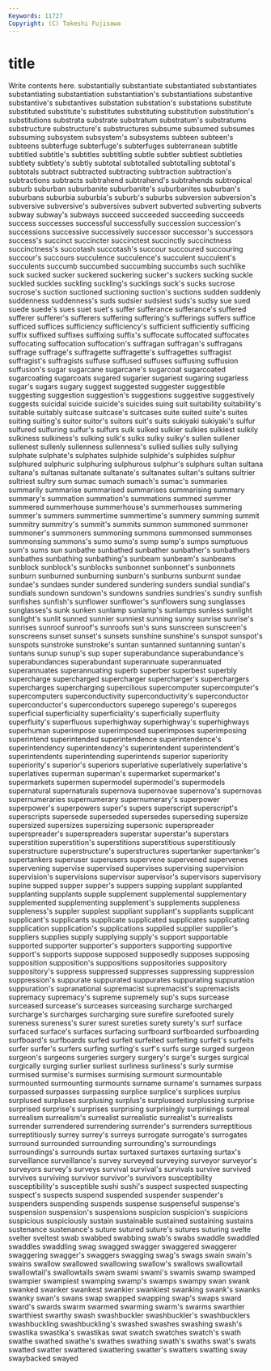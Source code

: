 ```yaml
---
Keywords: 11727 
Copyright: (C) Takeshi Fujisawa
---
```


# title

Write contents here.
 substantially substantiate substantiated substantiates substantiating
substantiation substantiation's substantiations substantive substantive's substantives substation substation's substations substitute
substituted substitute's substitutes substituting substitution substitution's substitutions substrata substrate substratum
substratum's substratums substructure substructure's substructures subsume subsumed subsumes subsuming subsystem
subsystem's subsystems subteen subteen's subteens subterfuge subterfuge's subterfuges subterranean subtitle
subtitled subtitle's subtitles subtitling subtle subtler subtlest subtleties subtlety subtlety's
subtly subtotal subtotalled subtotalling subtotal's subtotals subtract subtracted subtracting subtraction
subtraction's subtractions subtracts subtrahend subtrahend's subtrahends subtropical suburb suburban suburbanite
suburbanite's suburbanites suburban's suburbans suburbia suburbia's suburb's suburbs subversion subversion's
subversive subversive's subversives subvert subverted subverting subverts subway subway's subways
succeed succeeded succeeding succeeds success successes successful successfully succession succession's
successions successive successively successor successor's successors success's succinct succincter succinctest
succinctly succinctness succinctness's succotash succotash's succour succoured succouring succour's succours
succulence succulence's succulent succulent's succulents succumb succumbed succumbing succumbs such
suchlike suck sucked sucker suckered suckering sucker's suckers sucking suckle
suckled suckles suckling suckling's sucklings suck's sucks sucrose sucrose's suction
suctioned suctioning suction's suctions sudden suddenly suddenness suddenness's suds sudsier
sudsiest suds's sudsy sue sued suede suede's sues suet suet's
suffer sufferance sufferance's suffered sufferer sufferer's sufferers suffering suffering's sufferings
suffers suffice sufficed suffices sufficiency sufficiency's sufficient sufficiently sufficing suffix
suffixed suffixes suffixing suffix's suffocate suffocated suffocates suffocating suffocation suffocation's
suffragan suffragan's suffragans suffrage suffrage's suffragette suffragette's suffragettes suffragist suffragist's
suffragists suffuse suffused suffuses suffusing suffusion suffusion's sugar sugarcane sugarcane's
sugarcoat sugarcoated sugarcoating sugarcoats sugared sugarier sugariest sugaring sugarless sugar's
sugars sugary suggest suggested suggester suggestible suggesting suggestion suggestion's suggestions
suggestive suggestively suggests suicidal suicide suicide's suicides suing suit suitability
suitability's suitable suitably suitcase suitcase's suitcases suite suited suite's suites
suiting suiting's suitor suitor's suitors suit's suits sukiyaki sukiyaki's sulfur
sulfured sulfuring sulfur's sulfurs sulk sulked sulkier sulkies sulkiest sulkily
sulkiness sulkiness's sulking sulk's sulks sulky sulky's sullen sullener sullenest
sullenly sullenness sullenness's sullied sullies sully sullying sulphate sulphate's sulphates
sulphide sulphide's sulphides sulphur sulphured sulphuric sulphuring sulphurous sulphur's sulphurs
sultan sultana sultana's sultanas sultanate sultanate's sultanates sultan's sultans sultrier
sultriest sultry sum sumac sumach sumach's sumac's summaries summarily summarise
summarised summarises summarising summary summary's summation summation's summations summed summer
summered summerhouse summerhouse's summerhouses summering summer's summers summertime summertime's summery
summing summit summitry summitry's summit's summits summon summoned summoner summoner's
summoners summoning summons summonsed summonses summonsing summons's sumo sumo's sump
sump's sumps sumptuous sum's sums sun sunbathe sunbathed sunbather sunbather's
sunbathers sunbathes sunbathing sunbathing's sunbeam sunbeam's sunbeams sunblock sunblock's sunblocks
sunbonnet sunbonnet's sunbonnets sunburn sunburned sunburning sunburn's sunburns sunburnt sundae
sundae's sundaes sunder sundered sundering sunders sundial sundial's sundials sundown
sundown's sundowns sundries sundries's sundry sunfish sunfishes sunfish's sunflower sunflower's
sunflowers sung sunglasses sunglasses's sunk sunken sunlamp sunlamp's sunlamps sunless
sunlight sunlight's sunlit sunned sunnier sunniest sunning sunny sunrise sunrise's
sunrises sunroof sunroof's sunroofs sun's suns sunscreen sunscreen's sunscreens sunset
sunset's sunsets sunshine sunshine's sunspot sunspot's sunspots sunstroke sunstroke's suntan
suntanned suntanning suntan's suntans sunup sunup's sup super superabundance superabundance's
superabundances superabundant superannuate superannuated superannuates superannuating superb superber superbest superbly
supercharge supercharged supercharger supercharger's superchargers supercharges supercharging supercilious supercomputer supercomputer's
supercomputers superconductivity superconductivity's superconductor superconductor's superconductors superego superego's superegos superficial
superficiality superficiality's superficially superfluity superfluity's superfluous superhighway superhighway's superhighways superhuman
superimpose superimposed superimposes superimposing superintend superintended superintendence superintendence's superintendency superintendency's
superintendent superintendent's superintendents superintending superintends superior superiority superiority's superior's superiors
superlative superlatively superlative's superlatives superman superman's supermarket supermarket's supermarkets supermen
supermodel supermodel's supermodels supernatural supernaturals supernova supernovae supernova's supernovas supernumeraries
supernumerary supernumerary's superpower superpower's superpowers super's supers superscript superscript's superscripts
supersede superseded supersedes superseding supersize supersized supersizes supersizing supersonic superspreader
superspreader's superspreaders superstar superstar's superstars superstition superstition's superstitions superstitious superstitiously
superstructure superstructure's superstructures supertanker supertanker's supertankers superuser superusers supervene supervened
supervenes supervening supervise supervised supervises supervising supervision supervision's supervisions supervisor
supervisor's supervisors supervisory supine supped supper supper's suppers supping supplant
supplanted supplanting supplants supple supplement supplemental supplementary supplemented supplementing supplement's
supplements suppleness suppleness's suppler supplest suppliant suppliant's suppliants supplicant supplicant's
supplicants supplicate supplicated supplicates supplicating supplication supplication's supplications supplied supplier
supplier's suppliers supplies supply supplying supply's support supportable supported supporter
supporter's supporters supporting supportive support's supports suppose supposed supposedly supposes
supposing supposition supposition's suppositions suppositories suppository suppository's suppress suppressed suppresses
suppressing suppression suppression's suppurate suppurated suppurates suppurating suppuration suppuration's supranational
supremacist supremacist's supremacists supremacy supremacy's supreme supremely sup's sups surcease
surceased surcease's surceases surceasing surcharge surcharged surcharge's surcharges surcharging sure
surefire surefooted surely sureness sureness's surer surest sureties surety surety's
surf surface surfaced surface's surfaces surfacing surfboard surfboarded surfboarding surfboard's
surfboards surfed surfeit surfeited surfeiting surfeit's surfeits surfer surfer's surfers
surfing surfing's surf's surfs surge surged surgeon surgeon's surgeons surgeries
surgery surgery's surge's surges surgical surgically surging surlier surliest surliness
surliness's surly surmise surmised surmise's surmises surmising surmount surmountable surmounted
surmounting surmounts surname surname's surnames surpass surpassed surpasses surpassing surplice
surplice's surplices surplus surplused surpluses surplusing surplus's surplussed surplussing surprise
surprised surprise's surprises surprising surprisingly surprisings surreal surrealism surrealism's surrealist
surrealistic surrealist's surrealists surrender surrendered surrendering surrender's surrenders surreptitious surreptitiously
surrey surrey's surreys surrogate surrogate's surrogates surround surrounded surrounding surrounding's
surroundings surroundings's surrounds surtax surtaxed surtaxes surtaxing surtax's surveillance surveillance's
survey surveyed surveying surveyor surveyor's surveyors survey's surveys survival survival's
survivals survive survived survives surviving survivor survivor's survivors susceptibility susceptibility's
susceptible sushi sushi's suspect suspected suspecting suspect's suspects suspend suspended
suspender suspender's suspenders suspending suspends suspense suspenseful suspense's suspension suspension's
suspensions suspicion suspicion's suspicions suspicious suspiciously sustain sustainable sustained sustaining
sustains sustenance sustenance's suture sutured suture's sutures suturing svelte svelter
sveltest swab swabbed swabbing swab's swabs swaddle swaddled swaddles swaddling
swag swagged swagger swaggered swaggerer swaggering swagger's swaggers swagging swag's
swags swain swain's swains swallow swallowed swallowing swallow's swallows swallowtail
swallowtail's swallowtails swam swami swami's swamis swamp swamped swampier swampiest
swamping swamp's swamps swampy swan swank swanked swanker swankest swankier
swankiest swanking swank's swanks swanky swan's swans swap swapped swapping
swap's swaps sward sward's swards swarm swarmed swarming swarm's swarms
swarthier swarthiest swarthy swash swashbuckler swashbuckler's swashbucklers swashbuckling swashbuckling's swashed
swashes swashing swash's swastika swastika's swastikas swat swatch swatches swatch's
swath swathe swathed swathe's swathes swathing swath's swaths swat's swats
swatted swatter swattered swattering swatter's swatters swatting sway swaybacked swayed
